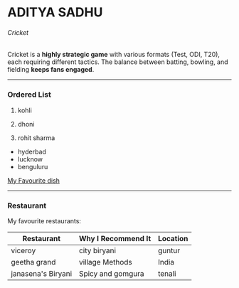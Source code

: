 # ADITYA SADHU

###### Cricket

Cricket is a **highly strategic game** with various formats (Test, ODI, T20), each requiring different tactics. The balance between batting, bowling, and fielding **keeps fans engaged**.

---
### Ordered List

1. kohli

2. dhoni

3. rohit sharma

- hyderbad
- lucknow
-  benguluru


[My Favourite dish](./MyDish.md)



---


### Restaurant

My favourite restaurants:

| Restaurant         | Why I Recommend It     | Location          |
|--------------------|------------------------|-------------------|
|viceroy             | city      biryani      | guntur            |
| geetha grand       | village     Methods    | India             |
| janasena's Biryani | Spicy and gomgura      | tenali            |